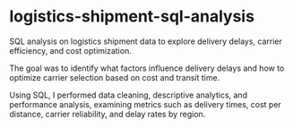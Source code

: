 # logistics-shipment-sql-analysis
SQL analysis on logistics shipment data to explore delivery delays, carrier efficiency, and cost optimization.

The goal was to identify what factors influence delivery delays and how to optimize carrier selection based on cost and transit time.

Using SQL, I performed data cleaning, descriptive analytics, and performance analysis, examining metrics such as delivery times, cost per distance, carrier reliability, and delay rates by region.


